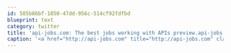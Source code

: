 ```yaml
---
id: 585b86bf-1050-47dd-956c-514cf92fdfbd
blueprint: text
category: twitter
title: 'api-jobs.com: The best jobs working with APIs preview.api-jobs.com/?kid=7PS4'
caption: '<a href="http://api-jobs.com" title="http://api-jobs.com" class="link link_untco">api-jobs.com</a>: The best jobs working with APIs <a href="http://preview.api-jobs.com?kid=7PS4" title="http://preview.api-jobs.com?kid=7PS4" class="link link_untco">preview.api-jobs.com/?kid=7PS4</a>'
---
```


